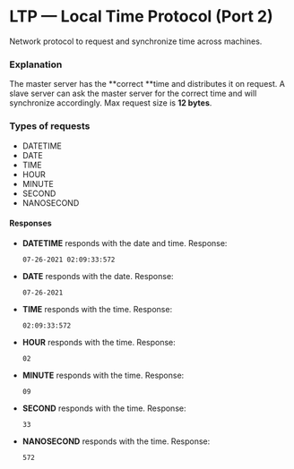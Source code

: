 
# LTP — Local Time Protocol (Port 2)
Network protocol to request and synchronize time across machines.

### Explanation

The master server has the **correct **time and distributes it on request. A slave server can ask the master server for the correct time and will synchronize accordingly. Max request size is **12 bytes**.

### Types of requests
* DATETIME
* DATE
* TIME
* HOUR
* MINUTE
* SECOND
* NANOSECOND

#### Responses
* **DATETIME** responds with the date and time. Response:
    ```
    07-26-2021 02:09:33:572
    ```
* **DATE** responds with the date. Response:
    ```
    07-26-2021
    ```
* **TIME** responds with the time. Response:
    ```
    02:09:33:572
    ```
* **HOUR** responds with the time. Response:
    ```
    02
    ```
* **MINUTE** responds with the time. Response:
    ```
    09
    ```
* **SECOND** responds with the time. Response:
    ```
    33
    ```

* **NANOSECOND** responds with the time. Response:
    ```
    572
    ```